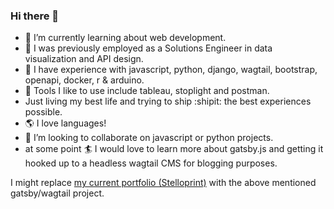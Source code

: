 ### Hi there 👋

- 🌱 I’m currently learning about web development.
- 🔭 I was previously employed as a Solutions Engineer in data visualization and API design.
- :floppy_disk: I have experience with javascript, python, django, wagtail, bootstrap, openapi, docker, r & arduino.
- :wrench: Tools I like to use include tableau, stoplight and postman.
- Just living my best life and trying to ship :shipit: the best experiences possible.
- :earth_americas: I love languages!
- 👯 I’m looking to collaborate on javascript or python projects.
- at some point :surfer: I would love to learn more about gatsby.js and getting it hooked up to a headless wagtail CMS for blogging purposes.

I might replace [my current portfolio (Stelloprint)](https://stephenlprice.github.io/portfolio/) with the above mentioned gatsby/wagtail project.

<!--
**stephenlprice/stephenlprice** is a ✨ _special_ ✨ repository because its `README.md` (this file) appears on your GitHub profile.

Here are some ideas to get you started:

- 🔭 I’m currently working on ...
- 🌱 I’m currently learning ...
- 👯 I’m looking to collaborate on ...
- 🤔 I’m looking for help with ...
- 💬 Ask me about ...
- 📫 How to reach me: ...
- 😄 Pronouns: ...
- ⚡ Fun fact: ...
-->
